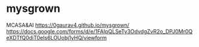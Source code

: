# mysgrown
 MCASA&AI
https://0gaurav4.github.io/mysgrown/
https://docs.google.com/forms/d/e/1FAIpQLSeTy3OdvdgZvR2o_DPJ0Mr0QeXDTfQ0diT0eIs6LOUobj1yHQ/viewform
